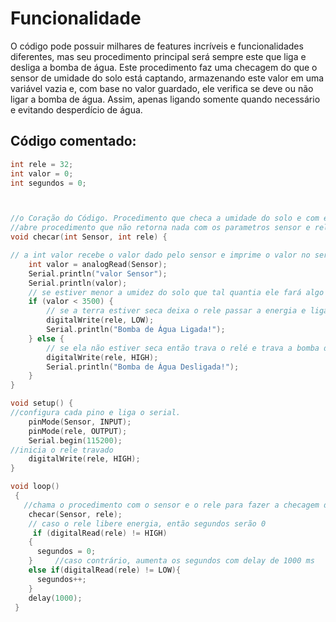 # Funcionalidade 
O código pode possuir milhares de features incríveis e funcionalidades diferentes, mas seu procedimento principal será sempre este que liga e desliga a bomba de água. Este procedimento faz uma checagem do que o sensor de umidade do solo está captando, armazenando este valor em uma variável vazia e, com base no valor guardado, ele verifica se deve ou não ligar a bomba de água. Assim, apenas ligando somente quando necessário e evitando desperdício de água.



## Código comentado:
```cpp
int rele = 32;
int valor = 0;
int segundos = 0;



//o Coração do Código. Procedimento que checa a umidade do solo e com está informação decide se vai manter desligado ou liga-ra a bomba de água.
//abre procedimento que não retorna nada com os parametros sensor e rele.
void checar(int Sensor, int rele) {

// a int valor recebe o valor dado pelo sensor e imprime o valor no serial.
    int valor = analogRead(Sensor);
    Serial.println("valor Sensor");
    Serial.println(valor);
    // se estiver menor a umidez do solo que tal quantia ele fará algo com isto.  (defult:1500)
    if (valor < 3500) {
        // se a terra estiver seca deixa o rele passar a energia e liga a bomba.
        digitalWrite(rele, LOW);
        Serial.println("Bomba de Água Ligada!");
    } else {
        // se ela não estiver seca então trava o relé e trava a bomba de agua.
        digitalWrite(rele, HIGH);
        Serial.println("Bomba de Água Desligada!");
    }
}

void setup() {
//configura cada pino e liga o serial.
    pinMode(Sensor, INPUT);
    pinMode(rele, OUTPUT);
    Serial.begin(115200);
//inicia o rele travado
    digitalWrite(rele, HIGH);
}

void loop() 
 {
   //chama o procedimento com o sensor e o rele para fazer a checagem do estado atual do solo.
    checar(Sensor, rele);
    // caso o rele libere energia, então segundos serão 0
     if (digitalRead(rele) != HIGH)
    {
      segundos = 0;
    }     //caso contrário, aumenta os segundos com delay de 1000 ms
    else if(digitalRead(rele) != LOW){
      segundos++;
    }
    delay(1000);
 }
 
